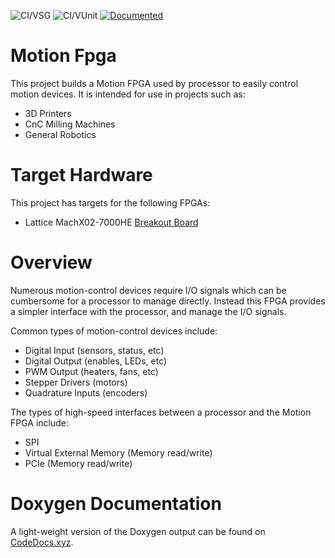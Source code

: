 ![CI/VSG](https://github.com/Malcolmnixon/MotionFpga/workflows/CI/VSG/badge.svg) ![CI/VUnit](https://github.com/Malcolmnixon/MotionFpga/workflows/CI/VUnit/badge.svg) [![Documented](https://codedocs.xyz/Malcolmnixon/MotionFpga.svg)](https://codedocs.xyz/Malcolmnixon/MotionFpga/)

# Motion Fpga
This project builds a Motion FPGA used by processor to easily control motion devices. It is intended for use in projects such as:
* 3D Printers
* CnC Milling Machines
* General Robotics

# Target Hardware
This project has targets for the following FPGAs:
* Lattice MachX02-7000HE [Breakout Board](https://www.latticesemi.com/en/Products/DevelopmentBoardsAndKits/MachXO2BreakoutBoard)

# Overview
Numerous motion-control devices require I/O signals which can be cumbersome for a processor to manage directly.
Instead this FPGA provides a simpler interface with the processor, and manage the I/O signals.

Common types of motion-control devices include:
* Digital Input (sensors, status, etc)
* Digital Output (enables, LEDs, etc)
* PWM Output (heaters, fans, etc)
* Stepper Drivers (motors)
* Quadrature Inputs (encoders)

The types of high-speed interfaces between a processor and the Motion FPGA include:
* SPI
* Virtual External Memory (Memory read/write)
* PCIe (Memory read/write)

# Doxygen Documentation
A light-weight version of the Doxygen output can be found on [CodeDocs.xyz](https://codedocs.xyz/Malcolmnixon/MotionFpga/).
